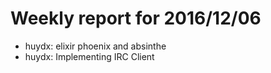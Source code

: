 # Weekly report for 2016/12/06
- huydx: elixir phoenix and absinthe
- huydx: Implementing IRC Client 
